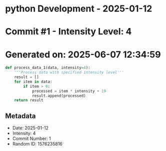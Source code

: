 ﻿# python Development - 2025-01-12
# Commit #1 - Intensity Level: 4
# Generated on: 2025-06-07 12:34:59
```python
def process_data_1(data, intensity=4):
    '''Process data with specified intensity level'''
    result = []
    for item in data:
        if item > 0:
            processed = item * intensity + 19
            result.append(processed)
    return result
```
## Metadata
- Date: 2025-01-12
- Intensity: 4
- Commit Number: 1
- Random ID: 1576235816
